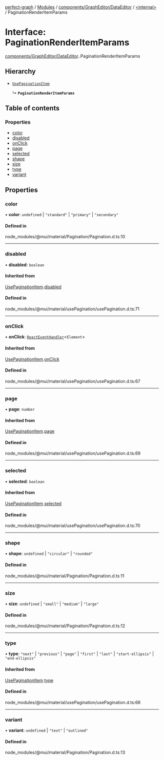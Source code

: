 [perfect-graph](../README.md) / [Modules](../modules.md) / [components/GraphEditor/DataEditor](../modules/components_GraphEditor_DataEditor.md) / [<internal\>](../modules/components_GraphEditor_DataEditor._internal_.md) / PaginationRenderItemParams

# Interface: PaginationRenderItemParams

[components/GraphEditor/DataEditor](../modules/components_GraphEditor_DataEditor.md).[<internal>](../modules/components_GraphEditor_DataEditor._internal_.md).PaginationRenderItemParams

## Hierarchy

- [`UsePaginationItem`](components_GraphEditor_DataEditor._internal_.UsePaginationItem.md)

  ↳ **`PaginationRenderItemParams`**

## Table of contents

### Properties

- [color](components_GraphEditor_DataEditor._internal_.PaginationRenderItemParams.md#color)
- [disabled](components_GraphEditor_DataEditor._internal_.PaginationRenderItemParams.md#disabled)
- [onClick](components_GraphEditor_DataEditor._internal_.PaginationRenderItemParams.md#onclick)
- [page](components_GraphEditor_DataEditor._internal_.PaginationRenderItemParams.md#page)
- [selected](components_GraphEditor_DataEditor._internal_.PaginationRenderItemParams.md#selected)
- [shape](components_GraphEditor_DataEditor._internal_.PaginationRenderItemParams.md#shape)
- [size](components_GraphEditor_DataEditor._internal_.PaginationRenderItemParams.md#size)
- [type](components_GraphEditor_DataEditor._internal_.PaginationRenderItemParams.md#type)
- [variant](components_GraphEditor_DataEditor._internal_.PaginationRenderItemParams.md#variant)

## Properties

### color

• **color**: `undefined` \| ``"standard"`` \| ``"primary"`` \| ``"secondary"``

#### Defined in

node_modules/@mui/material/Pagination/Pagination.d.ts:10

___

### disabled

• **disabled**: `boolean`

#### Inherited from

[UsePaginationItem](components_GraphEditor_DataEditor._internal_.UsePaginationItem.md).[disabled](components_GraphEditor_DataEditor._internal_.UsePaginationItem.md#disabled)

#### Defined in

node_modules/@mui/material/usePagination/usePagination.d.ts:71

___

### onClick

• **onClick**: [`ReactEventHandler`](../modules/components_Container._internal_.md#reacteventhandler)<`Element`\>

#### Inherited from

[UsePaginationItem](components_GraphEditor_DataEditor._internal_.UsePaginationItem.md).[onClick](components_GraphEditor_DataEditor._internal_.UsePaginationItem.md#onclick)

#### Defined in

node_modules/@mui/material/usePagination/usePagination.d.ts:67

___

### page

• **page**: `number`

#### Inherited from

[UsePaginationItem](components_GraphEditor_DataEditor._internal_.UsePaginationItem.md).[page](components_GraphEditor_DataEditor._internal_.UsePaginationItem.md#page)

#### Defined in

node_modules/@mui/material/usePagination/usePagination.d.ts:69

___

### selected

• **selected**: `boolean`

#### Inherited from

[UsePaginationItem](components_GraphEditor_DataEditor._internal_.UsePaginationItem.md).[selected](components_GraphEditor_DataEditor._internal_.UsePaginationItem.md#selected)

#### Defined in

node_modules/@mui/material/usePagination/usePagination.d.ts:70

___

### shape

• **shape**: `undefined` \| ``"circular"`` \| ``"rounded"``

#### Defined in

node_modules/@mui/material/Pagination/Pagination.d.ts:11

___

### size

• **size**: `undefined` \| ``"small"`` \| ``"medium"`` \| ``"large"``

#### Defined in

node_modules/@mui/material/Pagination/Pagination.d.ts:12

___

### type

• **type**: ``"next"`` \| ``"previous"`` \| ``"page"`` \| ``"first"`` \| ``"last"`` \| ``"start-ellipsis"`` \| ``"end-ellipsis"``

#### Inherited from

[UsePaginationItem](components_GraphEditor_DataEditor._internal_.UsePaginationItem.md).[type](components_GraphEditor_DataEditor._internal_.UsePaginationItem.md#type)

#### Defined in

node_modules/@mui/material/usePagination/usePagination.d.ts:68

___

### variant

• **variant**: `undefined` \| ``"text"`` \| ``"outlined"``

#### Defined in

node_modules/@mui/material/Pagination/Pagination.d.ts:13
